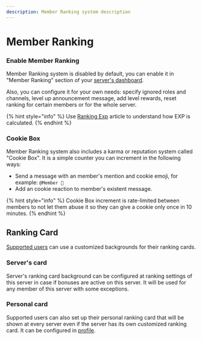 ```yaml
---
description: Member Ranking system description
---
```


# Member Ranking

### Enable Member Ranking <a id="enable"></a>

Member Ranking system is disabled by default, you can enable it in "Member Ranking" section of your [server's dashboard](../../#configure).

Also, you can configure it for your own needs: specify ignored roles and channels, level up announcement message, add level rewards, reset ranking for certain members or for the whole server.

{% hint style="info" %}
Use [Ranking Exp](experience.md) article to understand how EXP is calculated.
{% endhint %}

### Cookie Box <a id="cookies"></a>

Member Ranking system also includes a karma or reputation system called "Cookie Box". It is a simple counter you can increment in the following ways:

* Send a message with an member's mention and cookie emoji, for example: `@Member 🍪`
* Add an cookie reaction to member's existent message.

{% hint style="info" %}
Cookie Box increment is rate-limited between members to not let them abuse it so they can give a cookie only once in 10 minutes.
{% endhint %}

## Ranking Card <a id="ranking-card"></a>

[Supported users](https://juniper.bot/donate) can use a customized backgrounds for their ranking cards.

### Server's card

Server's ranking card background can be configured at ranking settings of this server in case if bonuses are active on this server. It will be used for any member of this server with some exceptions.

### Personal card

Supported users can also set up their personal ranking card that will be shown at every server even if the server has its own customized ranking card. It can be configured in [profile](https://juniper.bot/user/card).

